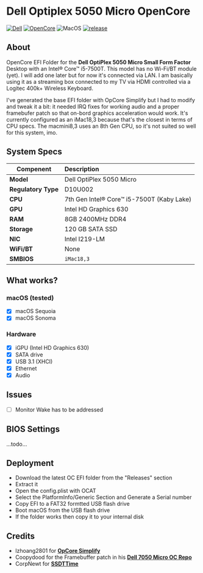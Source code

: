 # Dell Optiplex 5050 Micro OpenCore
[![Dell](https://img.shields.io/badge/Dell-Optiplex_5050_Micro-informational.svg)](https://dl.dell.com/topicspdf/optiplex-5050-desktop_owners-manual2_en-us.pdf) [![OpenCore](https://img.shields.io/badge/OpenCore-1.0.5-cyan.svg)](https://github.com/acidanthera/OpenCorePkg/releases/latest) ![MacOS](https://img.shields.io/badge/macOS-14.7.5–15.5-purple.svg) [![release](https://img.shields.io/badge/Download-latest-success.svg)](https://github.com/5T33Z0/Dell-Optiplex-5050-Micro-OpenCore/releases)<br>

## About

OpenCore EFI Folder for the **Dell OptiPlex 5050 Micro Small Form Factor** Desktop with an Intel® Core™ i5-7500T. This model has no Wi-Fi/BT module (yet). I will add one later but for now it's connected via LAN. I am basically using it as a streaming box connected to my TV via HDMI controlled via a Logitec 400k+ Wireless Keyboard.

I've generated the base EFI folder with OpCore Simplify but I had to modify and tweak it a bit: it needed IRQ fixes for working audio and a proper framebufer patch so that on-bord graphics acceleration would work. It's currently configured as an iMac18,3 because that's the closest in terms of CPU specs. The macmini8,3 uses an 8th Gen CPU, so it's not suited so well for this system, imo.

## System Specs

**Compenent**   | Description 
----------------|:--------------------------------|
**Model**       | Dell OptiPlex 5050 Micro
**Regulatory Type** | D10U002
**CPU**         | 7th Gen Intel® Core™ i5-7500T (Kaby Lake) 
**GPU**         | Intel HD Graphics 630 
**RAM**         | 8GB 2400MHz DDR4 
**Storage**     | 120 GB SATA SSD      
**NIC**         | Intel I219-LM
**WiFi/BT**     | None 
**SMBIOS**      | `iMac18,3`       

## What works?

### macOS (tested)

- [x] macOS Sequoia
- [x] macOS Sonoma

### Hardware

- [x] iGPU (Intel HD Graphics 630)
- [x] SATA drive
- [x] USB 3.1 (XHCI)
- [x] Ethernet
- [x] Audio
  
## Issues

- [ ] Monitor Wake has to be addressed

## BIOS Settings
…todo…

## Deployment
- Download the latest OC EFI folder from the "Releases" section
- Extract it
- Open the config.plist with OCAT
- Select the PlatformInfo/Generic Section and Generate a Serial number
- Copy EFI to a FAT32 formtted USB flash drive
- Boot macOS from the USB flash drive
- If the folder works then copy it to your internal disk

## Credits
- lzhoang2801 for [**OpCore Simplify**](https://github.com/lzhoang2801/OpCore-Simplify)
- Coopydood for the Framebuffer patch in his [**Dell 7050 Micro OC Repo**](https://github.com/Coopydood/OpenCore-OptiPlex7050-Micro/)
- CorpNewt for [**SSDTTime**](https://github.com/corpnewt/SSDTTime)
